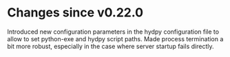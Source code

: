 # Changes since v0.22.0

Introduced new configuration parameters in the hydpy configuration file to allow to set python-exe and hydpy script paths.
Made process termination a bit more robust, especially in the case where server startup fails directly.

